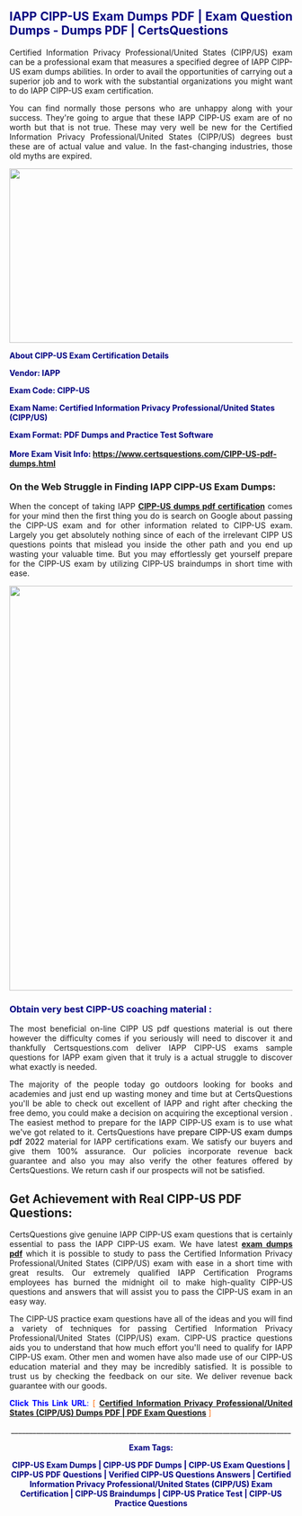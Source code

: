 <h2 style="text-align: justify;"><span style="color: #000080;">IAPP CIPP-US Exam Dumps PDF | Exam Question Dumps - Dumps PDF | CertsQuestions</span></h2>
<p style="text-align: justify;">Certified Information Privacy Professional/United States (CIPP/US) exam can be a professional exam that measures a specified degree of IAPP  CIPP-US exam dumps abilities. In order to avail the opportunities of carrying out a superior job and to work with the substantial organizations you might want to do IAPP CIPP-US exam certification.</p>
<p style="text-align: justify;">You can find normally those persons who are unhappy along with your success. They're going to argue that these IAPP  CIPP-US exam are of no worth but that is not true. These may very well be new for the Certified Information Privacy Professional/United States (CIPP/US) degrees bust these are of actual value and value. In the fast-changing industries, those old myths are expired.</p>
<p><img style="display: block; margin-left: auto; margin-right: auto;" src="https://i.imgur.com/eaP4ae9.png" width="840" height="310" /></p>
<p><span style="color: #000080;"><strong>About CIPP-US Exam Certification Details</strong></span></p>
<p><span style="color: #000080;"><strong>Vendor: IAPP<br /></strong></span></p>
<p><span style="color: #000080;"><strong>Exam Code: CIPP-US</strong></span></p>
<p><span style="color: #000080;"><strong>Exam Name: Certified Information Privacy Professional/United States (CIPP/US)</strong></span></p>
<p><span style="color: #000080;"><strong>Exam Format: PDF Dumps and Practice Test Software<br /><br />More Exam Visit Info: <span style="color: #ff6600;"><a href="https://www.certsquestions.com/CIPP-US-pdf-dumps.html">https://www.certsquestions.com/CIPP-US-pdf-dumps.html</a></span></strong></span></p>
<h3>On the Web Struggle in Finding IAPP CIPP-US Exam Dumps:</h3>
<p style="text-align: justify;">When the concept of taking IAPP <a href="https://www.certsquestions.com/CIPP-US-pdf-dumps.html"><strong> CIPP-US dumps pdf certification</strong></a> comes for your mind then the first thing you do is search on Google about passing the CIPP-US exam and for other information related to CIPP-US exam. Largely you get absolutely nothing since of each of the irrelevant CIPP US questions points that mislead you inside the other path and you end up wasting your valuable time. But you may effortlessly get yourself prepare for the CIPP-US exam by utilizing CIPP-US braindumps in short time with ease.</p>
<p><a href="https://www.certsquestions.com/CIPP-US-pdf-dumps.html"><img style="display: block; margin-left: auto; margin-right: auto;" src="https://i.imgur.com/pxhoKQ2.png" width="720" /></a></p>
<h3><span style="color: #000080;">Obtain very best  CIPP-US coaching material :</span></h3>
<p style="text-align: justify;">The most beneficial on-line CIPP US pdf questions material is out there however the difficulty comes if you seriously will need to discover it and thankfully Certsquestions.com deliver IAPP CIPP-US exams sample questions for IAPP  exam given that it truly is a actual struggle to discover what exactly is needed.</p>
<p style="text-align: justify;">The majority of the people today go outdoors looking for books and academies and just end up wasting money and time but at CertsQuestions you'll be able to check out excellent of IAPP  and right after checking the free demo, you could make a decision on acquiring the exceptional version . The easiest method to prepare for the IAPP CIPP-US exam is to use what we've got related to it. CertsQuestions have <span style="color: #000000;">prepare CIPP-US exam dumps pdf 2022</span> material for IAPP certifications exam. We satisfy our buyers and give them 100% assurance. Our policies incorporate revenue back guarantee and also you may also verify the other features offered by CertsQuestions. We return cash if our prospects will not be satisfied.</p>
<h2>Get Achievement with Real CIPP-US PDF Questions:</h2>
<p style="text-align: justify;">CertsQuestions give genuine IAPP CIPP-US exam questions that is certainly essential to pass the IAPP  CIPP-US exam. We have latest<strong>&nbsp;<a href="https://www.certsquestions.com/">exam dumps pdf</a></strong>&nbsp;which it is possible to study to pass the Certified Information Privacy Professional/United States (CIPP/US) exam with ease in a short time with great results. Our extremely qualified IAPP Certification Programs employees has burned the midnight oil to make high-quality CIPP-US questions and answers that will assist you to pass the CIPP-US exam in an easy way.</p>
<p style="text-align: justify;">The CIPP-US practice exam questions have all of the ideas and you will find a variety of techniques for passing Certified Information Privacy Professional/United States (CIPP/US) exam. CIPP-US practice questions aids you to understand that how much effort you'll need to qualify for IAPP  CIPP-US exam. Other men and women have also made use of our CIPP-US education material and they may be incredibly satisfied. It is possible to trust us by checking the feedback on our site. We deliver revenue back guarantee with our goods.</p>
<p style="text-align: justify;"><span style="color: #0000ff;"><strong>Click This Link URL</strong>:</span> <span style="color: #ff6600;">[ <strong><a href="https://www.certsquestions.com/iapp-certification-programs-certification.html">Certified Information Privacy Professional/United States (CIPP/US) Dumps PDF | PDF Exam Questions</a></strong> ]</span></p>
<p style="text-align: center;">______________________________________________________________________________</p>
<p style="text-align: center;"><span style="color: #000080;"><strong>Exam Tags:</strong></span></p>
<p style="text-align: center;"><span style="color: #000080;"><strong>CIPP-US Exam Dumps | CIPP-US PDF Dumps | CIPP-US Exam Questions | CIPP-US PDF Questions | Verified CIPP-US Questions Answers | Certified Information Privacy Professional/United States (CIPP/US) Exam Certification | CIPP-US Braindumps | CIPP-US Pratice Test | CIPP-US Practice Questions</strong></span></p>
